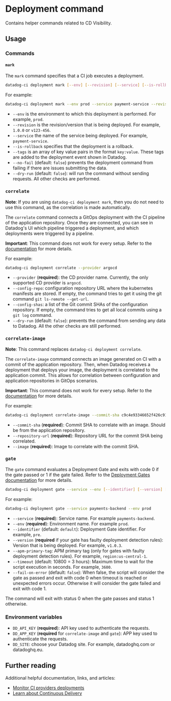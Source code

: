 # Deployment command

Contains helper commands related to CD Visibility.

## Usage

### Commands

#### `mark`

The `mark` command specifies that a CI job executes a deployment.

```bash
datadog-ci deployment mark [--env] [--revision] [--service] [--is-rollback] [--tags] [--no-fail]
```

For example:

```bash
datadog-ci deployment mark --env prod --service payment-service --revision v1.1.0 --tags team:backend --no-fail
```

- `--env` is the environment to which this deployment is performed. For example, `prod`.
- `--revision` is the revision/version that is being deployed. For example, `1.0.0` or `v123-456`.
- `--service` the name of the service being deployed. For example, `payment-service`.
- `--is-rollback` specifies that the deployment is a rollback.
- `--tags` is an array of key value pairs in the format `key:value`. These tags are added to the deployment event shown in Datadog.
- `--no-fail` (default: `false`) prevents the deployment command from failing if there are issues submitting the data.
- `--dry-run` (default: `false`): will run the command without sending requests. All other checks are performed.

### `correlate`

**Note**: If you are using `datadog-ci deployment mark`, then you do not need to use this command, as the correlation is made automatically.

The `correlate` command connects a GitOps deployment with the CI pipeline of the application repository. Once they are connected, you can see in Datadog's UI which pipeline
triggered a deployment, and which deployments were triggered by a pipeline.

**Important**: This command does not work for every setup. Refer to the [documentation][3] for more details.

For example:

```bash
datadog-ci deployment correlate --provider argocd
```

- `--provider` (**required**): the CD provider name. Currently, the only supported CD provider is `argocd`.
- `--config-repo`: configuration repository URL where the kubernetes manifests are stored. If empty, the command tries to get it using the git command `git ls-remote --get-url`.
- `--config-shas`: a list of the Git commit SHAs of the configuration repository. If empty, the command tries to get all local commits using a `git log` command.
- `--dry-run` (default: `false`): prevents the command from sending any data to Datadog. All the other checks are still performed.

### `correlate-image`

**Note**: This command replaces `datadog-ci deployment correlate`.

The `correlate-image` command connects an image generated on CI with a commit of the application repository. Then, when Datadog receives a deployment that deploys your image,
the deployment is correlated to the application commit. This allows for correlation between configuration and application repositories in GitOps scenarios.

**Important**: This command does not work for every setup. Refer to the [documentation][3] for more details.

For example:

```bash
datadog-ci deployment correlate-image --commit-sha c9c4e93346652f426c91a2c41364679698bc492f --repository-url https://github.com/DataDog/datadog-ci --image datadog-ci:sha@038d890a9c01bc90a634fafedbd1c2fcd05cd95f
```

- `--commit-sha` (**required**): Commit SHA to correlate with an image. Should be from the application repository.
- `--repository-url` (**required**): Repository URL for the commit SHA being correlated.
- `--image` (**required**): Image to correlate with the commit SHA.

### `gate`

The `gate` command evaluates a Deployment Gate and exits with code 0 if the gate passed or 1 if the gate failed. Refer to the [Deployment Gates documentation][4] for more details.

```bash
datadog-ci deployment gate --service --env [--identifier] [--version] [--apm-primary-tag] [--timeout] [--fail-on-error]
```

For example:

```bash
datadog-ci deployment gate --service payments-backend --env prod
```

- `--service` (**required**): Service name. For example `payments-backend`.
- `--env` (**required**): Environment name. For example `prod`.
- `--identifier` (default: `default`): Deployment Gate identifier. For example, `pre`.
- `--version` (**required** if your gate has faulty deployment detection rules): Version that is being deployed. For example, `v1.0.3`.
- `--apm-primary-tag`: APM primary tag (only for gates with faulty deployment detection rules). For example, `region:us-central-1`.
- `--timeout` (default: 10800 = 3 hours): Maximum time to wait for the script execution in seconds. For example, `3600`.
- `--fail-on-error` (default: `false`): When false, the script will consider the gate as passed and exit with code 0 when timeout is reached or unexpected errors occur. Otherwise it will consider the gate failed and exit with code 1.

The command will exit with status 0 when the gate passes and status 1 otherwise.

### Environment variables

- `DD_API_KEY` (**required**): API key used to authenticate the requests.
- `DD_APP_KEY` (**required** for `correlate-image` and `gate`): APP key used to authenticate the requests.
- `DD_SITE`: choose your Datadog site. For example, datadoghq.com or datadoghq.eu.

## Further reading

Additional helpful documentation, links, and articles:

- [Monitor CI providers deployments][1]
- [Learn about Continuous Delivery][2]

[1]: https://docs.datadoghq.com/continuous_delivery/deployments/ciproviders
[2]: https://docs.datadoghq.com/continuous_delivery/
[3]: https://docs.datadoghq.com/continuous_delivery/deployments/argocd#correlate-deployments-with-ci-pipelines
[4]: https://docs.datadoghq.com/deployment_gates/

